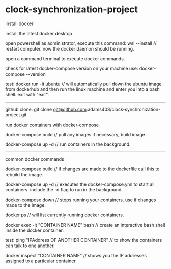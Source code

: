 # clock-synchronization-project

install docker

install the latest docker desktop

open powershell as administrator, execute this command: wsl --install // restart computer. now the docker daemon should be running.

open a command terminal to execute docker commands.

check for latest docker-compose version on your machine use: docker-compose --version

test: docker run -it ubuntu // will automatically pull down the ubuntu image from dockerhub and then run the linux machine and enter you into a bash shell. exit with "exit".

---

github clone: git clone git@github.com:adams408/clock-synchronization-project.git

run docker containers with docker-compose

docker-compose build // pull any images if necessary, build image.

docker-compose up -d // run containers in the background.

---

common docker commands

docker-compose build // if changes are made to the dockerfile call this to rebuild the image.

docker-compose up -d // executes the docker-compose.yml to start all containers. include the -d flag to run in the background.

docker-compose down // stops running your containers. use if changes made to the image.

docker ps // will list currently running docker containers.

docker exec -it "CONTAINER NAME" bash // create an interactive bash shell inside the docker container.

test: ping "IPAddress OF ANOTHER CONTAINER" // to show the containers can talk to one another.

docker inspect "CONTAINER NAME" // shows you the IP addresses assigned to a particular container.
